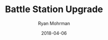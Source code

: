 ---
title: "Battle Station Upgrade"
author: Ryan Mohrman
date: 2018-04-06
layout: post
tags: [ general update, brewing, beer ]
excerpt_separator: <!--more-->
---